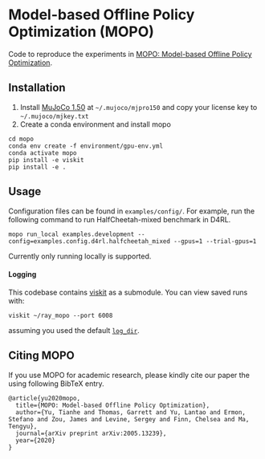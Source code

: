 # Model-based Offline Policy Optimization (MOPO)

Code to reproduce the experiments in [MOPO: Model-based Offline Policy Optimization](https://arxiv.org/pdf/2005.13239.pdf).



## Installation
1. Install [MuJoCo 1.50](https://www.roboti.us/index.html) at `~/.mujoco/mjpro150` and copy your license key to `~/.mujoco/mjkey.txt`
2. Create a conda environment and install mopo
```
cd mopo
conda env create -f environment/gpu-env.yml
conda activate mopo
pip install -e viskit
pip install -e .
```

## Usage
Configuration files can be found in `examples/config/`. For example, run the following command to run HalfCheetah-mixed benchmark in D4RL.

```
mopo run_local examples.development --config=examples.config.d4rl.halfcheetah_mixed --gpus=1 --trial-gpus=1
```

Currently only running locally is supported.


#### Logging

This codebase contains [viskit](https://github.com/vitchyr/viskit) as a submodule. You can view saved runs with:
```
viskit ~/ray_mopo --port 6008
```
assuming you used the default [`log_dir`](examples/config/halfcheetah/0.py#L7).

## Citing MOPO
If you use MOPO for academic research, please kindly cite our paper the using following BibTeX entry.

```
@article{yu2020mopo,
  title={MOPO: Model-based Offline Policy Optimization},
  author={Yu, Tianhe and Thomas, Garrett and Yu, Lantao and Ermon, Stefano and Zou, James and Levine, Sergey and Finn, Chelsea and Ma, Tengyu},
  journal={arXiv preprint arXiv:2005.13239},
  year={2020}
}
```